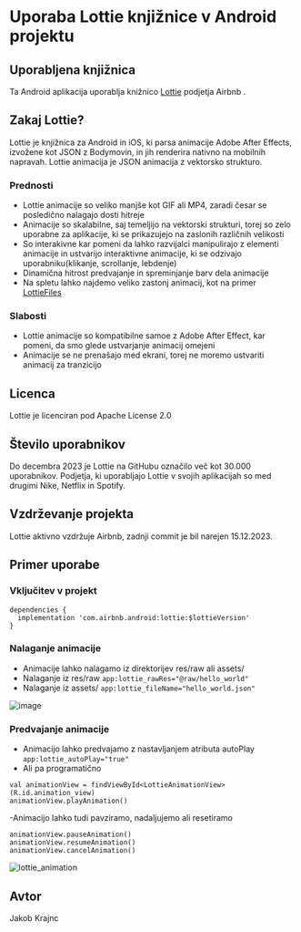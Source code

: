 # Uporaba Lottie knjižnice v Android projektu

## Uporabljena knjižnica

Ta Android aplikacija uporablja knižnico [Lottie](https://github.com/airbnb/lottie-android) podjetja Airbnb .

## Zakaj Lottie?

Lottie je knjižnica za Android in iOS, ki parsa animacije Adobe After Effects, izvožene kot JSON z Bodymovin, in jih renderira nativno na mobilnih napravah. Lottie animacija je JSON animacija z vektorsko strukturo.

### Prednosti

- Lottie animacije so veliko manjše kot GIF ali MP4, zaradi česar se posledično nalagajo dosti hitreje
- Animacije so skalabilne, saj temeljijo na vektorski strukturi, torej so zelo uporabne za aplikacije, ki se prikazujejo na zaslonih različnih velikosti
- So interakivne kar pomeni da lahko razvijalci manipulirajo z elementi animacije in ustvarijo interaktivne animacije, ki se odzivajo uporabniku(klikanje, scrollanje, lebdenje)
- Dinamična hitrost predvajanje in spreminjanje barv dela animacije
- Na spletu lahko najdemo veliko zastonj animacij, kot na primer [LottieFiles](https://lottiefiles.com/)

### Slabosti

- Lottie animacije so kompatibilne samoe z Adobe After Effect, kar pomeni, da smo glede ustvarjanje animacij omejeni
- Animacije se ne prenašajo med ekrani, torej ne moremo ustvariti animacij za tranzicijo

## Licenca

Lottie je licenciran pod Apache License 2.0

## Število uporabnikov

Do decembra 2023 je Lottie na GitHubu označilo več kot 30.000 uporabnikov. Podjetja, ki uporabljajo Lottie v svojih aplikacijah so med drugimi Nike, Netflix in Spotify.

## Vzdrževanje projekta

Lottie aktivno vzdržuje Airbnb, zadnji commit je bil narejen 15.12.2023.

## Primer uporabe

### Vključitev v projekt

```
dependencies {
  implementation 'com.airbnb.android:lottie:$lottieVersion'
}
```

### Nalaganje animacije

- Animacije lahko nalagamo iz direktorijev res/raw ali assets/
- Nalaganje iz res/raw
  ``` app:lottie_rawRes="@raw/hello_world" ```
- Nalaganje iz assets/
  ``` app:lottie_fileName="hello_world.json" ```

![image](https://github.com/JakobKrajnc/PoraLottie/assets/117294464/996bfb85-89ef-4af4-8302-eb53d69a645c)

### Predvajanje animacije

- Animacijo lahko predvajamo z nastavljanjem atributa autoPlay
``` app:lottie_autoPlay="true" ```
- Ali pa programatično
```
val animationView = findViewById<LottieAnimationView>(R.id.animation_view)
animationView.playAnimation()
```

-Animacijo lahko tudi pavziramo, nadaljujemo ali resetiramo
```
animationView.pauseAnimation()
animationView.resumeAnimation()
animationView.cancelAnimation()
```

![lottie_animation](https://github.com/JakobKrajnc/PoraLottie/assets/117294464/aefccb67-af75-4e43-948e-98feddd664a7)



## Avtor

Jakob Krajnc

